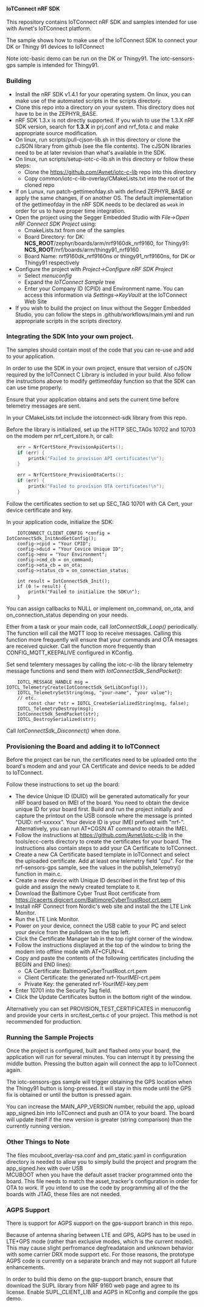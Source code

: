 #### IoTConnect nRF SDK

This repository contains IoTConnect nRF SDK and samples intended for use with Avnet's IoTConnect platform.

The sample shows how to make use of the IoTConnect SDK to connect your DK or Thingy 91 devices to IoTConnect

Note iotc-basic demo can be run on the DK or Thingy91. The iotc-sensors-gps sample is intended for Thingy91.

### Building

* Install the nRF SDK v1.4.1 for your operating system. On linux, you can make use of the automated scripts
in the scripts directory. 
* Clone this repo into a directory on your system. This directory does not have to be in the ZEPHYR_BASE.
* nRF SDK 1.3.x is not directly supported. If you wish to use the 1.3.X nRF SDK version, 
search for **1.3.X** in prj.conf and nrf_fota.c and make appropriate source modification. 
* On linux, run scripts/pull-cjson-lib.sh in this directory or clone the cJSON library from 
github (see the file contents). The cJSON libraries need to be at later revision than what's available in the SDK.
* On linux, run scripts/setup-iotc-c-lib.sh in this directory or follow these steps:
  * Clone the https://github.com/Avnet/iotc-c-lib repo into this directory
  * Copy common/iotc-c-lib-overlay/CMakeLists.txt into the root of the cloned repo
* If on Lunux, run patch-gettimeofday.sh with defined ZEPHYR_BASE or apply the same changes, if on another OS. 
The default implementation of the gettimeofday in the nRF SDK needs to be declared as `weak` in order for us 
to have proper time integration.
* Open the project using the Segger Embedded Studio with *File->Open nRF Connect SDK Project* using:
  * CmakeLists.txt from one of the samples
  * Board Directory: for DK: **NCS_ROOT**/zephyr/boards/arm/nrf9160dk_nrf9160, 
  for Thingy91: **NCS_ROOT**/nrf/boards/arm/thingy91_nrf9160
  * Board Name: nrf9160dk_nrf9160ns or thingy91_nrf9160ns, for DK or Thingy91 respectively
* Configure the project with *Project->Configure nRF SDK Project*
  * Select *menuconfig*
  * Expand the *IoTConnect Sample* tree
  * Enter your Company ID (CPID) and Environment name. You can access this information via *Settings->KeyVault* 
  at the IoTConnect Web Site
* If you wish to build the project on linux without the Segger Embedded Studio, 
you can follow the steps in .github/workflows/main.yml and run appropriate scripts in the scripts directory.

### Integrating the SDK Into your own project.

The samples should contain most of the code that you can re-use and add to your application. 

In order to use the SDK in your own project, ensure that version of cJSON required by the 
IoTConnect C Library is included in your build. Also follow the instructions above to 
modify gettimeofday function so that the SDK can can use time properly.

Ensure that your application obtains and sets the current time before telemetry messages are sent.

In your CMakeLists.txt include the iotconnect-sdk library from this repo.

Before the library is initialized, set up the HTTP SEC_TAGs 10702 and 10703 on the modem per nrf_cert_store.h, 
or call:

```c
    err = NrfCertStore_ProvisionApiCerts();
    if (err) {
        printk("Failed to provision API certificates!\n");
    }

    err = NrfCertStore_ProvisionOtaCerts();
    if (err) {
        printk("Failed to provision OTA certificates!\n");
    }
```

Follow the certificates section to set up SEC_TAG 10701 with CA Cert, your device certificate and key.  

In your application code, initialize the SDK:

```editorconfig
    IOTCONNECT_CLIENT_CONFIG *config = IotConnectSdk_InitAndGetConfig();
    config->cpid = "Your CPID";
    config->duid = "Your Cevice Unique ID";
    config->env = "Your Environment";
    config->cmd_cb = on_command;
    config->ota_cb = on_ota;
    config->status_cb = on_connection_status;

    int result = IotConnectSdk_Init();
    if (0 != result) {
        printk("Failed to initialize the SDK\n");
    }

```

You can assign callbacks to NULL or implement on_command, on_ota, and on_connection_status depending on your needs. 

Ether from a task or your main code, call *IotConnectSdk_Loop()* periodically. The function  will 
call the MQTT loop to receive messages. Calling this function more frequently will ensure 
that your commands and OTA mesages are received quicker. Call the function more frequently than CONFIG_MQTT_KEEPALIVE
configured in KConfig.

Set send telemtery messages by calling the iotc-c-lib the library telemetry message functions and send them with 
*IotConnectSdk_SendPacket()*:

```editorconfig
    IOTCL_MESSAGE_HANDLE msg = IOTCL_TelemetryCreate(IotConnectSdk_GetLibConfig());
    IOTCL_TelemetrySetString(msg, "your-name", "your value");
    // etc.
        const char *str = IOTCL_CreateSerializedString(msg, false);
    IOTCL_TelemetryDestroy(msg);
    IotConnectSdk_SendPacket(str);
    IOTCL_DestroySerialized(str);

``` 

Call *IotConnectSdk_Disconnect()* when done.

### Provisioning the Board and adding it to IoTConnect

Before the project can be run, the certificates need to be uploaded onto the board's modem and and your 
CA Certificate and device needs to be added to IoTConnect.

Follow these instructions to set up the board:

* The device Unique ID (DUID) will be generated automatically for your nRF board based on IMEI of the board. 
You need to obtain the device unique ID for your board first. Build and run the project initially and capture the 
printout on the USB console where the message is printed "DUID: nrf-xxxxxx". Your device ID is 
your IMEI prefixed with "nrf-". Alternatively, you can run AT+CGSN AT command to obtain the IMEI.
* Follow the instructions at https://github.com/Avnet/iotc-c-lib in the tools/ecc-certs directory 
to create the certificates for your board. The instructions also contain steps to add your CA Certificate to IoTConnect.
* Create a new CA Certificate based template in IoTConnect and select the uploaded certificate. Add at least one 
telemetry field "cpu". For the nrf-sensors-gps sample, see the values in the publish_telemetry() function in main.c.
* Create a new device with Unique ID described in the first tep of this guide and assign the newly created template to it. 
* Download the Baltimore Cyber Trust Root certificate from https://cacerts.digicert.com/BaltimoreCyberTrustRoot.crt.pem 
* Install nRF Connect from Nordic's web site and install the the LTE Link Monitor. 
* Run the LTE Link Monitor.
* Power on your device, connect the USB cable to your PC and select your device from the pulldown on the top left.
* Click the Certificate Manager tab in the  top right corner of the window.
* Follow the instructions displayed at the top of the window to bring the modem into offline mode with AT+CFUN=4.
* Copy and paste the contents of the following certificates (including the BEGIN and END lines):
  * CA Certificate: BaltimoreCyberTrustRoot.crt.pem
  * Client Certificate: the generated nrf-*YourIMEI*-crt.pem
  * Private Key: the generated nrf-*YourIMEI*-key.pem
* Enter 10701 into the Security Tag field.
* Click the Update Certificates button in the bottom right of the window.

Alternatively you can set PROVISION_TEST_CERTIFICATES in menuconfig and provide your certs in src/test_certs.c of your 
project. This method is not recommended for production.

### Running the Sample Projects

Once the project is configured, built and flashed onto your board, the application will run for several minutes. 
You can interrupt it by pressing the middle button. Pressing the button again will connect the app to IoTConnect again.

The iotc-sensors-gps sample will trigger obtaining the GPS location when the Thingy91 button is long-pressed. It will 
stay in this mode until the GPS fix is obtained or until the button is pressed again. 

You can increase the MAIN_APP_VERSION number, rebuild the app, upload app_signed.bin into IoTConnect and push an 
OTA to your board. The board will update itself if the new version is greater (string comparison) 
than the currently running version. 

### Other Things to Note

The files mcuboot_overlay-rsa.conf and pm_static.yaml in configuration directory is needed to 
allow you to simply build the project and program the app_signed.hex with over USB  
MCUBOOT when you have the default asset tracker programmed onto the board. 
This file needs to match the asset_tracker's configuration in order for OTA to work. If you intend to use the code
by programming all of the the boards with JTAG, these files are not needed.

### AGPS Support

There is support for AGPS support on the gps-support branch in this repo.

Because of antenna sharing between LTE and GPS, AGPS has to be used in LTE+GPS mode 
(rather than exclusive modes, which is the current model). This may cause slight perfromance
degfreadataion and unknown behavior with some carrier DRX mode support etc. For those reasons, 
the prototype AGPS code is currently on a separate branch and may not support all future enhancements.

In order to build this demo on the gsp-support branch, ensure that download the SUPL library from 
NRF 9160 web page and agree to its license. Enable SUPL_CLIENT_LIB and AGPS in KConfig
and compile the gps demo.